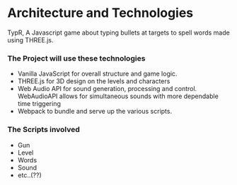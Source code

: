# Architecture and Technologies
TypR,  A Javascript game about typing bullets at targets to spell words made using THREE.js.

### The Project will use these technologies
  + Vanilla JavaScript for overall structure and game logic.
  + THREE.js for 3D design on the levels and characters
  + Web Audio API for sound generation, processing and control. WebAudioAPI allows for   simultaneous sounds with more dependable time triggering
  + Webpack to bundle and serve up the various scripts.




### The Scripts involved
  
  + Gun
  + Level
  + Words
  + Sound
  + etc..(??)


